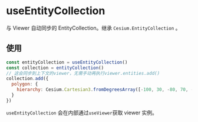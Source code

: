 # useEntityCollection

与 Viewer 自动同步的 EntityCollection。继承 `Cesium.EntityCollection` 。

## 使用

```js
const entityCollection = useEntityCollection()
const collection = entityCollection()
// 这会同步到上下文的viewer，无需手动再执行viewer.entities.add()
collection.add({
  polygon: {
    hierarchy: Cesium.Cartesian3.fromDegreesArray([-100, 30, -80, 70, -10, 40])
  }
})
```

`useEntityCollection` 会在内部通过`useViewer`获取 viewer 实例。
